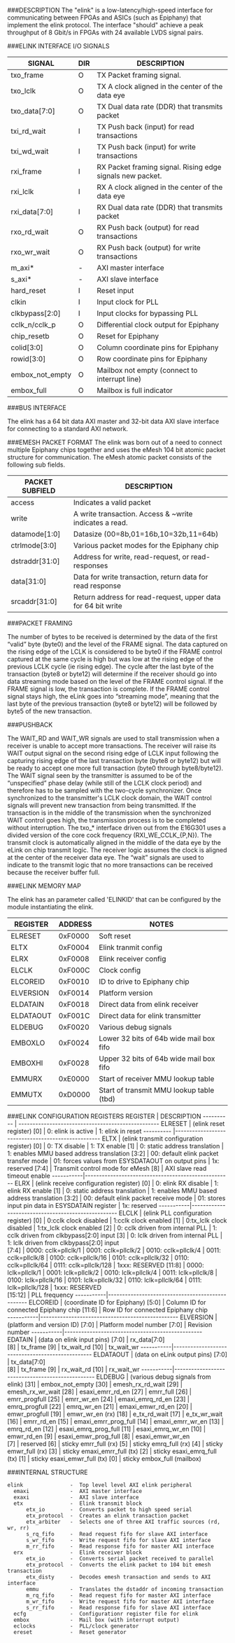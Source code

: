 ###DESCRIPTION
 The "elink" is a low-latency/high-speed interface for communicating between 
 FPGAs and ASICs (such as Epiphany) that implement the elink protocol.
 The interface "should" achieve a peak throughput of 8 Gbit/s in FPGAs with 
 24 available LVDS signal pairs.  
 
###ELINK INTERFACE I/O SIGNALS
   
  SIGNAL         |DIR| DESCRIPTION 
  ---------------|---|--------------
  txo_frame      | O | TX Packet framing signal.
  txo_lclk       | O | TX A clock aligned in the center of the data eye
  txo_data[7:0]  | O | TX Dual data rate (DDR) that transmits packet
  txi_rd_wait    | I | TX Push back (input) for read transactions
  txi_wd_wait    | I | TX Push back (input) for write transactions
  rxi_frame      | I | RX Packet framing signal. Rising edge signals new packet.
  rxi_lclk       | I | RX A clock aligned in the center of the data eye
  rxi_data[7:0]  | I | RX Dual data rate (DDR) that transmits packet
  rxo_rd_wait    | O | RX Push back (output) for read transactions
  rxo_wr_wait    | O | RX Push back (output) for write transactions
  m_axi*         | - | AXI master interface
  s_axi*         | - | AXI slave interface
  hard_reset     | I | Reset input
  clkin          | I | Input clock for PLL
  clkbypass[2:0] | I | Input clocks for bypassing PLL
  cclk_n/cclk_p  | O | Differential clock output for Epiphany  
  chip_resetb    | O | Reset for Epiphany
  colid[3:0]     | O | Column coordinate pins for Epiphany 
  rowid[3:0]     | O | Row coordinate pins for Epiphany 
  embox_not_empty| O | Mailbox not empty (connect to interrupt line)   
  embox_full     | O | Mailbox is full indicator
 
###BUS INTERFACE

 The elink has a 64 bit data AXI master and 32-bit data AXI slave interface 
 for connecting to a standard AXI network.
 
###EMESH PACKET FORMAT
 The elink was born out of a need to connect multiple Epiphany chips together
 and uses the eMesh 104 bit atomic packet structure for communication. 
 The eMesh atomic packet consists of the following sub fields.
 
 PACKET SUBFIELD | DESCRIPTION 
 ----------------|----------------
 access          | Indicates a valid packet
 write           | A write transaction. Access & ~write indicates a read.
 datamode[1:0]   | Datasize (00=8b,01=16b,10=32b,11=64b)
 ctrlmode[3:0]   | Various packet modes for the Epiphany chip
 dstraddr[31:0]  | Address for write, read-request, or read-responses
 data[31:0]      | Data for write transaction, return data for read response
 srcaddr[31:0]   | Return address for read-request, upper data for 64 bit write

###PACKET FRAMING
  
 The number of bytes to be received is determined by the data of the first 
 “valid” byte (byte0) and the level of the FRAME signal. The data captured 
 on the rising edge of the LCLK is considered to be byte0 if the FRAME control
 captured at the same cycle is high but was low at the rising edge of the 
 previous LCLK cycle (ie rising edge).  The cycle after the last byte of the 
 transaction (byte8 or byte12) will determine if the receiver should go into 
 data streaming mode based on the level of the FRAME control signal. If the 
 FRAME signal is low, the transaction is complete. If the FRAME control 
 signal stays high, the eLink goes into “streaming mode”, meaning that the 
 last byte of the previous transaction (byte8 or byte12) will be followed 
 by byte5 of the new transaction. 
 
###PUSHBACK
 
 The WAIT_RD and WAIT_WR signals are used to stall transmission when a receiver
 is unable to accept more transactions. The receiver will raise its WAIT output
 signal on the second rising edge of LCLK input following the capturing rising
 edge of the last transaction byte (byte8 or byte12) but will be ready to 
 accept one more full transaction (byte0 through byte8/byte12). The WAIT 
 signal seen by the transmitter is assumed to be of the “unspecified” phase 
 delay (while still of the LCLK clock period) and therefore has to be sampled
 with the two-cycle synchronizer. Once synchronized to the transmitter's LCLK 
 clock domain, the WAIT control signals will prevent new transaction from 
 being transmitted. If the transaction is in the middle of the transmission 
 when the synchronized WAIT control goes high, the transmission process is to 
 be completed without interruption. The txo_* interface driven out from the 
 E16G301 uses a divided version of the core cock frequency (RXI_WE_CCLK_{P,N}).
 The transmit clock is automatically aligned in the middle of the data eye 
 by the eLink on chip transmit logic. The receiver logic assumes the clock is 
 aligned at the center of the receiver data eye. The “wait” signals are used 
 to indicate to the transmit logic that no more transactions can be received 
 because the receiver buffer full. 
 
###ELINK MEMORY MAP
 
 The elink has an parameter called 'ELINKID' that can be configured by 
 the module instantiating the elink. 
 
 REGISTER  |ADDRESS  |NOTES 
 ----------|---------|--------------------------------------------
 ELRESET   | 0xF0000 | Soft reset
 ELTX      | 0xF0004 | Elink tranmit config
 ELRX      | 0xF0008 | Elink receiver config
 ELCLK     | 0xF000C | Clock config
 ELCOREID  | 0xF0010 | ID to drive to Epiphany chip
 ELVERSION | 0xF0014 | Platform version
 ELDATAIN  | 0xF0018 | Direct data from elink receiver
 ELDATAOUT | 0xF001C | Direct data for elink transmitter
 ELDEBUG   | 0xF0020 | Various debug signals
 EMBOXLO   | 0xF0024 | Lower 32 bits of 64b wide mail box fifo
 EMBOXHI   | 0xF0028 | Upper 32 bits of 64b wide mail box fifo
 EMMURX    | 0xE0000 | Start of receiver MMU lookup table
 EMMUTX    | 0xD0000 | Start of transmit MMU lookup table (tbd)
          
###ELINK CONFIGURATION REGISTERS
 REGISTER   | DESCRIPTION 
 ---------- | --------------------------------------------------
 ELRESET    | (elink reset register)
 [0]        | 0:  elink is active
            | 1:  elink in reset
 ---------- |---------------------------------------------------
 ELTX       | (elink transmit configuration register)
 [0]        | 0:  TX disable
            | 1:  TX enable
 [1]        | 0:  static address translation
            | 1:  enables MMU based address translation
 [3:2]      | 00: default elink packet transfer mode
            | 01: forces values from ESYSDATAOUT on output pins
            | 1x: reserved
 [7:4]      | Transmit control mode for eMesh
 [8]        | AXI slave read timeout enable
 -----------|----------------------------------------------------
 ELRX       | (elink receive configuration register)
 [0]        | 0:  elink RX disable
            | 1:  elink RX enable
 [1]        | 0:  static address translation
            | 1:  enables MMU based address translation
 [3:2]      | 00: default elink packet receive mode
            | 01: stores input pin data in ESYSDATAIN register
            | 1x: reserved
 -----------|---------------------------------------------------
 ELCLK      | (elink PLL configuration register)
 [0]        | 0:cclk clock disabled
            | 1:cclk clock enabled 
 [1]        | 0:tx_lclk clock disabled
            | 1:tx_lclk clock enabled 
 [2]        | 0: cclk driven from internal PLL
            | 1: cclk driven from clkbypass[2:0] input 
 [3]        | 0: lclk driven from internal PLL
            | 1: lclk driven from clkbypass[2:0] input   
 [7:4]      | 0000: cclk=pllclk/1
            | 0001: cclk=pllclk/2
            | 0010: cclk=pllclk/4
            | 0011: cclk=pllclk/8
            | 0100: cclk=pllclk/16
            | 0101: cclk=pllclk/32
            | 0110: cclk=pllclk/64
            | 0111: cclk=pllclk/128
            | 1xxx: RESERVED
 [11:8]     | 0000: lclk=pllclk/1
            | 0001: lclk=pllclk/2
            | 0010: lclk=pllclk/4
            | 0011: lclk=pllclk/8
            | 0100: lclk=pllclk/16
            | 0101: lclk=pllclk/32
            | 0110: lclk=pllclk/64
            | 0111: lclk=pllclk/128
            | 1xxx: RESERVED        
 [15:12]    | PLL frequency
 -----------|-------------------------------------------------
 ELCOREID   | (coordinate ID for Epiphany)
 [5:0]      | Column ID for connected Epiphany chip
 [11:6]     | Row ID for connected Epiphany chip  
 -----------|-------------------------------------------------
 ELVERSION  | (platform and version ID)
 [7:0]      | Platform model number
 [7:0]      | Revision number
 -----------|-------------------------------------------------
 EDATAIN    | (data on elink input pins)
 [7:0]      | rx_data[7:0]         
 [8]        | tx_frame
 [9]        | tx_wait_rd
 [10]       | tx_wait_wr
 -----------|-------------------------------------------------
 ELDATAOUT  | (data on eLink output pins)
 [7:0]      | tx_data[7:0]         
 [8]        | tx_frame
 [9]        | rx_wait_rd
 [10]       | rx_wait_wr
 -----------|-------------------------------------------------
 ELDEBUG    | (various debug signals from elink) 
 [31]       | embox_not_empty
 [30]       | emesh_rx_rd_wait
 [29]       | emesh_rx_wr_wait
 [28]       | esaxi_emrr_rd_en
 [27]       | emrr_full
 [26]       | emrr_progfull
 [25]       | emrr_wr_en
 [24]       | emaxi_emrq_rd_en
 [23]       | emrq_progfull
 [22]       | emrq_wr_en
 [21]       | emaxi_emwr_rd_en
 [20]       | emwr_progfull
 [19]       | emwr_wr_en (rx)
 [18]       | e_tx_rd_wait 
 [17]       | e_tx_wr_wait
 [16]       | emrr_rd_en
 [15]       | emaxi_emrr_prog_full
 [14]       | emaxi_emrr_wr_en
 [13]       | emrq_rd_en
 [12]       | esaxi_emrq_prog_full
 [11]       | esaxi_emrq_wr_en
 [10]       | emwr_rd_en
 [9]        | esaxi_emwr_prog_full
 [8]        | esaxi_emwr_wr_en  
 [7]        | reserved
 [6]        | sticky emrr_full (rx)
 [5]        | sticky emrq_full (rx)
 [4]        | sticky emwr_full (rx)
 [3]        | sticky emaxi_emrr_full (tx)
 [2]        | sticky esaxi_emrq_full (tx)
 [1]        | sticky esaxi_emwr_full (tx)
 [0]        | sticky embox_full (mailbox)

###INTERNAL STRUCTURE
```
elink               -  Top level level AXI elink peripheral
  emaxi             -  AXI master interface
  exaxi             -  AXI slave interface
  etx               -  Elink transmit block
      etx_io        -  Converts packet to high speed serial
      etx_protocol  -  Creates an elink transaction packet
      etx_arbiter   -  Selects one of three AXI traffic sources (rd, wr, rr)
      s_rq_fifo     -  Read request fifo for slave AXI interface
      s_wr_fifo     -  Write request fifo for slave AXI interface
      m_rr_fifo     -  Read response fifo for master AXI interface 
  erx               -  Elink receiver block
      etx_io        -  Converts serial packet received to parallel
      etx_protocol  -  Converts the elink packet to 104 bit emesh transaction
      etx_disty     -  Decodes emesh transaction and sends to AXI interface
      emmu          -  Translates the dstaddr of incoming transaction  
      m_rq_fifo     -  Read request fifo for master AXI interface
      m_wr_fifo     -  Write request fifo for master AXI interface
      s_rr_fifo     -  Read response fifo for slave AXI interface 
  ecfg              -  Configurationr register file for elink
  embox             -  Mail box (with interrupt output)
  eclocks           -  PLL/clock generator
  ereset            -  Reset generator

